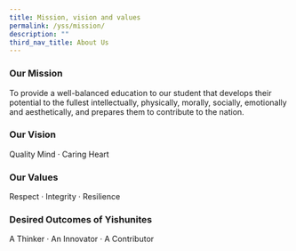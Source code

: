 ```yaml
---
title: Mission, vision and values
permalink: /yss/mission/
description: ""
third_nav_title: About Us
---
```

### Our Mission
To provide a well-balanced education to our student that develops their potential to the fullest intellectually, physically, morally, socially, emotionally and aesthetically, and prepares them to contribute to the nation.

### Our Vision
Quality Mind · Caring Heart

### Our Values
Respect · Integrity · Resilience

### Desired Outcomes of Yishunites
A Thinker · An Innovator · A Contributor